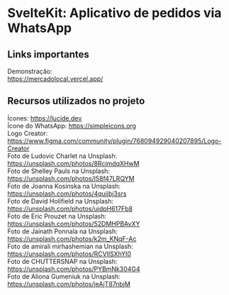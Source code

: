 # SvelteKit: Aplicativo de pedidos via WhatsApp

## Links importantes  
Demonstração:  
https://mercadolocal.vercel.app/  

## Recursos utilizados no projeto 
Ícones: https://lucide.dev  
Ícone do WhatsApp: https://simpleicons.org  
Logo Creator: https://www.figma.com/community/plugin/768094929040207895/Logo-Creator  
Foto de Ludovic Charlet na Unsplash: https://unsplash.com/photos/8RcjmdqXHwM  
Foto de Shelley Pauls na Unsplash: https://unsplash.com/photos/I58f47LRQYM  
Foto de Joanna Kosinska na Unsplash: https://unsplash.com/photos/4qujjbj3srs  
Foto de David Holifield na Unsplash: https://unsplash.com/photos/uidpH617Fb8  
Foto de Eric Prouzet na Unsplash: https://unsplash.com/photos/52DMHPBAvXY  
Foto de Jainath Ponnala na Unsplash: https://unsplash.com/photos/k2m_KNqF-Ac  
Foto de amirali mirhashemian na Unsplash: https://unsplash.com/photos/RCVIlSXhYI0  
Foto de CHUTTERSNAP na Unsplash: https://unsplash.com/photos/PYBmNk304G4  
Foto de Aliona Gumeniuk na Unsplash: https://unsplash.com/photos/jeAjT87nbjM  